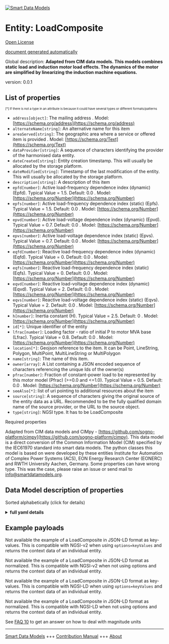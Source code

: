 <!-- 10-Header -->  
[![Smart Data Models](https://smartdatamodels.org/wp-content/uploads/2022/01/SmartDataModels_logo.png "Logo")](https://smartdatamodels.org)  
Entity: LoadComposite  
=====================<!-- /10-Header -->  
<!-- 15-License -->  
[Open License](https://github.com/smart-data-models//dataModel.EnergyCIM/blob/master/LoadComposite/LICENSE.md)  
[document generated automatically](https://docs.google.com/presentation/d/e/2PACX-1vTs-Ng5dIAwkg91oTTUdt8ua7woBXhPnwavZ0FxgR8BsAI_Ek3C5q97Nd94HS8KhP-r_quD4H0fgyt3/pub?start=false&loop=false&delayms=3000#slide=id.gb715ace035_0_60)  
<!-- /15-License -->  
<!-- 20-Description -->  
Global description: **Adapted from CIM data models. This models combines static load and induction motor load effects. The dynamics of the motor are simplified by linearizing the induction machine equations.**  
version: 0.0.1  
<!-- /20-Description -->  
<!-- 30-PropertiesList -->  

## List of properties  

<sup><sub>[*] If there is not a type in an attribute is because it could have several types or different formats/patterns</sub></sup>  
- `address[object]`: The mailing address  . Model: [https://schema.org/address](https://schema.org/address)- `alternateName[string]`: An alternative name for this item  - `areaServed[string]`: The geographic area where a service or offered item is provided  . Model: [https://schema.org/Text](https://schema.org/Text)- `dataProvider[string]`: A sequence of characters identifying the provider of the harmonised data entity.  - `dateCreated[string]`: Entity creation timestamp. This will usually be allocated by the storage platform.  - `dateModified[string]`: Timestamp of the last modification of the entity. This will usually be allocated by the storage platform.  - `description[string]`: A description of this item  - `epfd[number]`: Active load-frequency dependence index (dynamic) (Epfd).  Typical Value = 1.5. Default: 0.0  . Model: [https://schema.org/Number](https://schema.org/Number)- `epfs[number]`: Active load-frequency dependence index (static) (Epfs).  Typical Value = 1.5. Default: 0.0  . Model: [https://schema.org/Number](https://schema.org/Number)- `epvd[number]`: Active load-voltage dependence index (dynamic) (Epvd).  Typical Value = 0.7. Default: 0.0  . Model: [https://schema.org/Number](https://schema.org/Number)- `epvs[number]`: Active load-voltage dependence index (static) (Epvs).  Typical Value = 0.7. Default: 0.0  . Model: [https://schema.org/Number](https://schema.org/Number)- `eqfd[number]`: Reactive load-frequency dependence index (dynamic) (Eqfd).  Typical Value = 0. Default: 0.0  . Model: [https://schema.org/Number](https://schema.org/Number)- `eqfs[number]`: Reactive load-frequency dependence index (static) (Eqfs).  Typical Value = 0. Default: 0.0  . Model: [https://schema.org/Number](https://schema.org/Number)- `eqvd[number]`: Reactive load-voltage dependence index (dynamic) (Eqvd).  Typical Value = 2. Default: 0.0  . Model: [https://schema.org/Number](https://schema.org/Number)- `eqvs[number]`: Reactive load-voltage dependence index (static) (Eqvs).  Typical Value = 2. Default: 0.0  . Model: [https://schema.org/Number](https://schema.org/Number)- `h[number]`: Inertia constant (H).  Typical Value = 2.5. Default: 0  . Model: [https://schema.org/Number](https://schema.org/Number)- `id[*]`: Unique identifier of the entity  - `lfrac[number]`: Loading factor - ratio of initial P to motor MVA base (Lfrac).  Typical Value = 0.8. Default: 0.0  . Model: [https://schema.org/Number](https://schema.org/Number)- `location[*]`: Geojson reference to the item. It can be Point, LineString, Polygon, MultiPoint, MultiLineString or MultiPolygon  - `name[string]`: The name of this item.  - `owner[array]`: A List containing a JSON encoded sequence of characters referencing the unique Ids of the owner(s)  - `pfrac[number]`: Fraction of constant-power load to be represented by this motor model (Pfrac) (>=0.0 and <=1.0).  Typical Value = 0.5. Default: 0.0  . Model: [https://schema.org/Number](https://schema.org/Number)- `seeAlso[*]`: list of uri pointing to additional resources about the item  - `source[string]`: A sequence of characters giving the original source of the entity data as a URL. Recommended to be the fully qualified domain name of the source provider, or the URL to the source object.  - `type[string]`: NGSI type. It has to be LoadComposite  <!-- /30-PropertiesList -->  
<!-- 35-RequiredProperties -->  
Required properties  
<!-- /35-RequiredProperties -->  
<!-- 40-RequiredProperties -->  
Adapted from CIM data models and CIMpy - [https://github.com/sogno-platform/cimpy](https://github.com/sogno-platform/cimpy). This data model is a direct conversion of the Common Information Model (CIM) specified by the IEC61970 standard into smart data models. The python classes this model is based on were developed by these entities Institute for Automation of Complex Power Systems (ACS), EON Energy Research Center (EONERC) and RWTH University Aachen, Germany. Some properties can have wrong type. This was the case, please raise an issue or send mail to info@smartdatamodels.org.  
<!-- /40-RequiredProperties -->  
<!-- 50-DataModelHeader -->  
## Data Model description of properties  
Sorted alphabetically (click for details)  
<!-- /50-DataModelHeader -->  
<!-- 60-ModelYaml -->  
<details><summary><strong>full yaml details</strong></summary>    
```yaml  
LoadComposite:    
  description: 'Adapted from CIM data models. This models combines static load and induction motor load effects. The dynamics of the motor are simplified by linearizing the induction machine equations.'    
  properties:    
    address:    
      description: 'The mailing address'    
      properties:    
        addressCountry:    
          description: 'Property. The country. For example, Spain. Model:''https://schema.org/addressCountry'''    
          type: string    
        addressLocality:    
          description: 'Property. The locality in which the street address is, and which is in the region. Model:''https://schema.org/addressLocality'''    
          type: string    
        addressRegion:    
          description: 'Property. The region in which the locality is, and which is in the country. Model:''https://schema.org/addressRegion'''    
          type: string    
        postOfficeBoxNumber:    
          description: 'Property. The post office box number for PO box addresses. For example, 03578. Model:''https://schema.org/postOfficeBoxNumber'''    
          type: string    
        postalCode:    
          description: 'Property. The postal code. For example, 24004. Model:''https://schema.org/https://schema.org/postalCode'''    
          type: string    
        streetAddress:    
          description: 'Property. The street address. Model:''https://schema.org/streetAddress'''    
          type: string    
      type: object    
      x-ngsi:    
        model: https://schema.org/address    
        type: Property    
    alternateName:    
      description: 'An alternative name for this item'    
      type: string    
      x-ngsi:    
        type: Property    
    areaServed:    
      description: 'The geographic area where a service or offered item is provided'    
      type: string    
      x-ngsi:    
        model: https://schema.org/Text    
        type: Property    
    dataProvider:    
      description: 'A sequence of characters identifying the provider of the harmonised data entity.'    
      type: string    
      x-ngsi:    
        type: Property    
    dateCreated:    
      description: 'Entity creation timestamp. This will usually be allocated by the storage platform.'    
      format: date-time    
      type: string    
      x-ngsi:    
        type: Property    
    dateModified:    
      description: 'Timestamp of the last modification of the entity. This will usually be allocated by the storage platform.'    
      format: date-time    
      type: string    
      x-ngsi:    
        type: Property    
    description:    
      description: 'A description of this item'    
      type: string    
      x-ngsi:    
        type: Property    
    epfd:    
      description: 'Active load-frequency dependence index (dynamic) (Epfd).  Typical Value = 1.5. Default: 0.0'    
      type: number    
      x-ngsi:    
        model: https://schema.org/Number    
        type: Property    
    epfs:    
      description: 'Active load-frequency dependence index (static) (Epfs).  Typical Value = 1.5. Default: 0.0'    
      type: number    
      x-ngsi:    
        model: https://schema.org/Number    
        type: Property    
    epvd:    
      description: 'Active load-voltage dependence index (dynamic) (Epvd).  Typical Value = 0.7. Default: 0.0'    
      type: number    
      x-ngsi:    
        model: https://schema.org/Number    
        type: Property    
    epvs:    
      description: 'Active load-voltage dependence index (static) (Epvs).  Typical Value = 0.7. Default: 0.0'    
      type: number    
      x-ngsi:    
        model: https://schema.org/Number    
        type: Property    
    eqfd:    
      description: 'Reactive load-frequency dependence index (dynamic) (Eqfd).  Typical Value = 0. Default: 0.0'    
      type: number    
      x-ngsi:    
        model: https://schema.org/Number    
        type: Property    
    eqfs:    
      description: 'Reactive load-frequency dependence index (static) (Eqfs).  Typical Value = 0. Default: 0.0'    
      type: number    
      x-ngsi:    
        model: https://schema.org/Number    
        type: Property    
    eqvd:    
      description: 'Reactive load-voltage dependence index (dynamic) (Eqvd).  Typical Value = 2. Default: 0.0'    
      type: number    
      x-ngsi:    
        model: https://schema.org/Number    
        type: Property    
    eqvs:    
      description: 'Reactive load-voltage dependence index (static) (Eqvs).  Typical Value = 2. Default: 0.0'    
      type: number    
      x-ngsi:    
        model: https://schema.org/Number    
        type: Property    
    h:    
      description: 'Inertia constant (H).  Typical Value = 2.5. Default: 0'    
      type: number    
      x-ngsi:    
        model: https://schema.org/Number    
        type: Property    
    id:    
      anyOf: &loadcomposite_-_properties_-_owner_-_items_-_anyof    
        - description: 'Property. Identifier format of any NGSI entity'    
          maxLength: 256    
          minLength: 1    
          pattern: ^[\w\-\.\{\}\$\+\*\[\]`|~^@!,:\\]+$    
          type: string    
        - description: 'Property. Identifier format of any NGSI entity'    
          format: uri    
          type: string    
      description: 'Unique identifier of the entity'    
      x-ngsi:    
        type: Property    
    lfrac:    
      description: 'Loading factor - ratio of initial P to motor MVA base (Lfrac).  Typical Value = 0.8. Default: 0.0'    
      type: number    
      x-ngsi:    
        model: https://schema.org/Number    
        type: Property    
    location:    
      description: 'Geojson reference to the item. It can be Point, LineString, Polygon, MultiPoint, MultiLineString or MultiPolygon'    
      oneOf:    
        - description: 'Geoproperty. Geojson reference to the item. Point'    
          properties:    
            bbox:    
              items:    
                type: number    
              minItems: 4    
              type: array    
            coordinates:    
              items:    
                type: number    
              minItems: 2    
              type: array    
            type:    
              enum:    
                - Point    
              type: string    
          required:    
            - type    
            - coordinates    
          title: 'GeoJSON Point'    
          type: object    
        - description: 'Geoproperty. Geojson reference to the item. LineString'    
          properties:    
            bbox:    
              items:    
                type: number    
              minItems: 4    
              type: array    
            coordinates:    
              items:    
                items:    
                  type: number    
                minItems: 2    
                type: array    
              minItems: 2    
              type: array    
            type:    
              enum:    
                - LineString    
              type: string    
          required:    
            - type    
            - coordinates    
          title: 'GeoJSON LineString'    
          type: object    
        - description: 'Geoproperty. Geojson reference to the item. Polygon'    
          properties:    
            bbox:    
              items:    
                type: number    
              minItems: 4    
              type: array    
            coordinates:    
              items:    
                items:    
                  items:    
                    type: number    
                  minItems: 2    
                  type: array    
                minItems: 4    
                type: array    
              type: array    
            type:    
              enum:    
                - Polygon    
              type: string    
          required:    
            - type    
            - coordinates    
          title: 'GeoJSON Polygon'    
          type: object    
        - description: 'Geoproperty. Geojson reference to the item. MultiPoint'    
          properties:    
            bbox:    
              items:    
                type: number    
              minItems: 4    
              type: array    
            coordinates:    
              items:    
                items:    
                  type: number    
                minItems: 2    
                type: array    
              type: array    
            type:    
              enum:    
                - MultiPoint    
              type: string    
          required:    
            - type    
            - coordinates    
          title: 'GeoJSON MultiPoint'    
          type: object    
        - description: 'Geoproperty. Geojson reference to the item. MultiLineString'    
          properties:    
            bbox:    
              items:    
                type: number    
              minItems: 4    
              type: array    
            coordinates:    
              items:    
                items:    
                  items:    
                    type: number    
                  minItems: 2    
                  type: array    
                minItems: 2    
                type: array    
              type: array    
            type:    
              enum:    
                - MultiLineString    
              type: string    
          required:    
            - type    
            - coordinates    
          title: 'GeoJSON MultiLineString'    
          type: object    
        - description: 'Geoproperty. Geojson reference to the item. MultiLineString'    
          properties:    
            bbox:    
              items:    
                type: number    
              minItems: 4    
              type: array    
            coordinates:    
              items:    
                items:    
                  items:    
                    items:    
                      type: number    
                    minItems: 2    
                    type: array    
                  minItems: 4    
                  type: array    
                type: array    
              type: array    
            type:    
              enum:    
                - MultiPolygon    
              type: string    
          required:    
            - type    
            - coordinates    
          title: 'GeoJSON MultiPolygon'    
          type: object    
      x-ngsi:    
        type: Geoproperty    
    name:    
      description: 'The name of this item.'    
      type: string    
      x-ngsi:    
        type: Property    
    owner:    
      description: 'A List containing a JSON encoded sequence of characters referencing the unique Ids of the owner(s)'    
      items:    
        anyOf: *loadcomposite_-_properties_-_owner_-_items_-_anyof    
        description: 'Property. Unique identifier of the entity'    
      type: array    
      x-ngsi:    
        type: Property    
    pfrac:    
      description: 'Fraction of constant-power load to be represented by this motor model (Pfrac) (>=0.0 and <=1.0).  Typical Value = 0.5. Default: 0.0'    
      type: number    
      x-ngsi:    
        model: https://schema.org/Number    
        type: Property    
    seeAlso:    
      description: 'list of uri pointing to additional resources about the item'    
      oneOf:    
        - items:    
            format: uri    
            type: string    
          minItems: 1    
          type: array    
        - format: uri    
          type: string    
      x-ngsi:    
        type: Property    
    source:    
      description: 'A sequence of characters giving the original source of the entity data as a URL. Recommended to be the fully qualified domain name of the source provider, or the URL to the source object.'    
      type: string    
      x-ngsi:    
        type: Property    
    type:    
      description: 'NGSI type. It has to be LoadComposite'    
      enum:    
        - LoadComposite    
      type: string    
      x-ngsi:    
        type: Property    
  required: []    
  type: object    
  x-derived-from: ""    
  x-disclaimer: 'Redistribution and use in source and binary forms, with or without modification, are permitted  provided that the license conditions are met. Copyleft (c) 2021 Contributors to Smart Data Models Program'    
  x-license-url: https://github.com/smart-data-models/dataModel.EnergyCIM/blob/master/LoadComposite/LICENSE.md    
  x-model-schema: https://smart-data-models.github.io/dataModels.CIMEnergyClasses/LoadComposite/schema.json    
  x-model-tags: ""    
  x-version: 0.0.1    
```  
</details>    
<!-- /60-ModelYaml -->  
<!-- 70-MiddleNotes -->  
<!-- /70-MiddleNotes -->  
<!-- 80-Examples -->  
## Example payloads    
Not available the example of a LoadComposite in JSON-LD format as key-values. This is compatible with NGSI-v2 when  using `options=keyValues` and returns the context data of an individual entity.  
Not available the example of a LoadComposite in JSON-LD format as normalized. This is compatible with NGSI-v2 when not using options and returns the context data of an individual entity.  
Not available the example of a LoadComposite in JSON-LD format as key-values. This is compatible with NGSI-LD when  using `options=keyValues` and returns the context data of an individual entity.  
Not available the example of a LoadComposite in JSON-LD format as normalized. This is compatible with NGSI-LD when not using options and returns the context data of an individual entity.  
<!-- /80-Examples -->  
<!-- 90-FooterNotes -->  
<!-- /90-FooterNotes -->  
<!-- 95-Units -->  
See [FAQ 10](https://smartdatamodels.org/index.php/faqs/) to get an answer on how to deal with magnitude units  
<!-- /95-Units -->  
<!-- 97-LastFooter -->  
---  
[Smart Data Models](https://smartdatamodels.org) +++ [Contribution Manual](https://bit.ly/contribution_manual) +++ [About](https://bit.ly/Introduction_SDM)<!-- /97-LastFooter -->  
